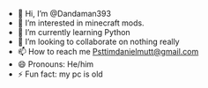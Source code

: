 - 👋 Hi, I’m @Dandaman393
- 👀 I’m interested in minecraft mods.
- 🌱 I’m currently learning Python
- 💞️ I’m looking to collaborate on nothing really
- 📫 How to reach me Psttimdanielmutt@gmail.com
- 😄 Pronouns: He/him
- ⚡ Fun fact: my pc is old

<!---
Dandaman393/Dandaman393 is a ✨ special ✨ repository because its `README.md` (this file) appears on your GitHub profile.
You can click the Preview link to take a look at your changes.
--->
